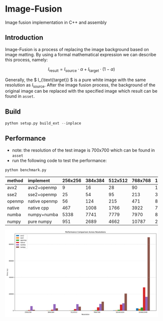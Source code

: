 # Image-Fusion
Image fusion implementation in C++ and assembly


## Introduction
Image-Fusion is a process of replacing the image background based on image matting. By using a formal mathematical expression we can describe this process, namely:
```math
I_{\text{result}} = I_{\text{source}} \cdot \alpha + I_{\text{target}} \cdot (1 - \alpha)
```
Generally, the $ I_{\text{target}} $ is a pure white image with the same resolution as $I_{\text{source}}$. After the image fusion process, the background of the original image can be replaced with the specified image which result can be found in `asset`.


## Build
```python
python setup.py build_ext --inplace
```

## Performance
- note: the resolution of the test image is 700x700 which can be found in `asset`
- run the following code to test the performance: 
```python
python benchmark.py
```


<div align="center">

| method| implement     | 256x256   | 384x384   | 512x512   | 768x768   | 1024x1024 | 2048x2048 |
|:------|:--------------|:----------|:----------|:----------|:----------|:----------|:----------|
| avx2  | avx2+openmp   | 9         | 16        | 28        | 90        | 185       | 2675      |
| sse2  | sse2+openmp   | 25        | 54        | 95        | 213       | 373       | 2084      |
| openmp| native openmp | 56        | 124       | 215       | 471       | 880       | 3600      |
| native| native cpp    | 467       | 1008      | 1766      | 3922      | 7193      | 28044     |
| numba | numpy+numba   | 5338      | 7741      | 7779      | 7970      | 8752      | 16545     |
| numpy | pure numpy    | 951       | 2689      | 4662      | 10787     | 20479     | 88348     |

</div>


<div align="center">

![Performance](asset/performance.png)

</div>
